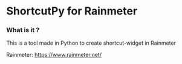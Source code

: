 # ShortcutPy for Rainmeter
### What is it ?
This is a tool made in Python to create shortcut-widget in Rainmeter

Rainmeter: https://www.rainmeter.net/
